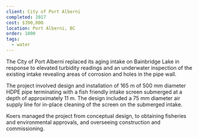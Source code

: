 ```yaml
---
client: City of Port Alberni
completed: 2017
cost: $390,000
location: Port Alberni, BC
order: 1000
tags:
  - water
---
```

The City of Port Alberni replaced its aging intake on Bainbridge Lake in response to elevated turbidity readings and an underwater inspection of the existing intake revealing areas of corrosion and holes in the pipe wall.

The project involved design and installation of 165 m of 500 mm diameter HDPE pipe terminating with a fish friendly intake screen submerged at a depth of approximately 11 m.  The design included a 75 mm diameter air supply line for in-place cleaning of the screen on the submerged intake.

Koers managed the project from conceptual design, to obtaining fisheries and environmental approvals, and overseeing construction and commissioning.
